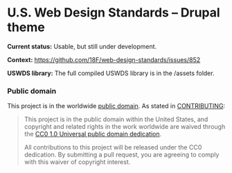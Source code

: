 # U.S. Web Design Standards – Drupal theme

**Current status:** Usable, but still under development.

**Context:** https://github.com/18F/web-design-standards/issues/852

**USWDS library:** The full compiled USWDS library is in the /assets folder.

### Public domain

This project is in the worldwide [public domain](LICENSE.md). As stated in [CONTRIBUTING](CONTRIBUTING.md):

> This project is in the public domain within the United States, and copyright and related rights in the work worldwide are waived through the [CC0 1.0 Universal public domain dedication](https://creativecommons.org/publicdomain/zero/1.0/).
>
> All contributions to this project will be released under the CC0 dedication. By submitting a pull request, you are agreeing to comply with this waiver of copyright interest.
